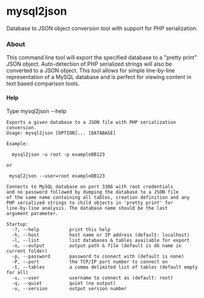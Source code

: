 mysql2json
==========

Database to JSON object conversion tool with support for PHP serialization.

### About

This command line tool will export the specified database to a "pretty print" JSON object. Auto-detection of PHP serialized strings will also be converted to a JSON object. This tool allows for simple line-by-line representation of a MySQL database and is perfect for viewing content in text based comparison tools.

#### Help
Type mysql2json --help

```
Exports a given database to a JSON file with PHP serialization conversion.
Usage: mysql2json [OPTION]... [DATABASE]

Example: 

  mysql2json -u root -p exampleDB123

or

 mysql2json --user=root exampleDB123

Connects to MySQL database on port 3306 with root credentials
and no password followed by dumping the database to a JSON file
of the same name containing all tables, creation definition and any
PHP serialized strings to child objects in 'pretty print' for
line-by-line analysis. The database name should be the last
argument parameter.

Startup:
  -?, --help           print this help
  -h, --host           host name or IP address (default: localhost)
  -l, --list           list databases & tables available for export
  -o, --output         output path & file (default is db name in current folder)
  -p, --password       password to connect with (default is none)
  -P, --port           the TCP/IP port number to connect on
  -t, --tables         a comma delimited list of tables (default empty for all)
  -u, --user           username to connect as (default: root)
  -q, --quiet          quiet (no output)
  -v, --version        output version number
  ```
  